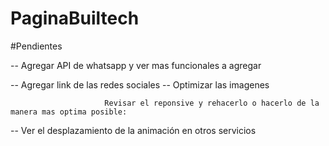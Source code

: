 # PaginaBuiltech

#Pendientes

-- Agregar API de whatsapp y ver mas funcionales a agregar

-- Agregar link  de las redes sociales 
-- Optimizar las imagenes

                         Revisar el reponsive y rehacerlo o hacerlo de la manera mas optima posible:


-- Ver el desplazamiento de la animación en otros servicios
